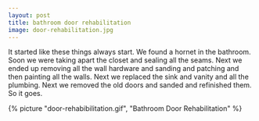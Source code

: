```yaml
---
layout: post
title: bathroom door rehabilitation
image: door-rehabilitation.jpg
---
```


It started like these things always start. We found a hornet in the bathroom. Soon we were taking apart the closet and sealing all the seams. Next we ended up removing all the wall hardware and sanding and patching and then painting all the walls. Next we replaced the sink and vanity and all the plumbing. Next we removed the old doors and sanded and refinished them. So it goes.


<!--more-->

{% picture "door-rehabibilitation.gif", "Bathroom Door Rehabilitation" %}
